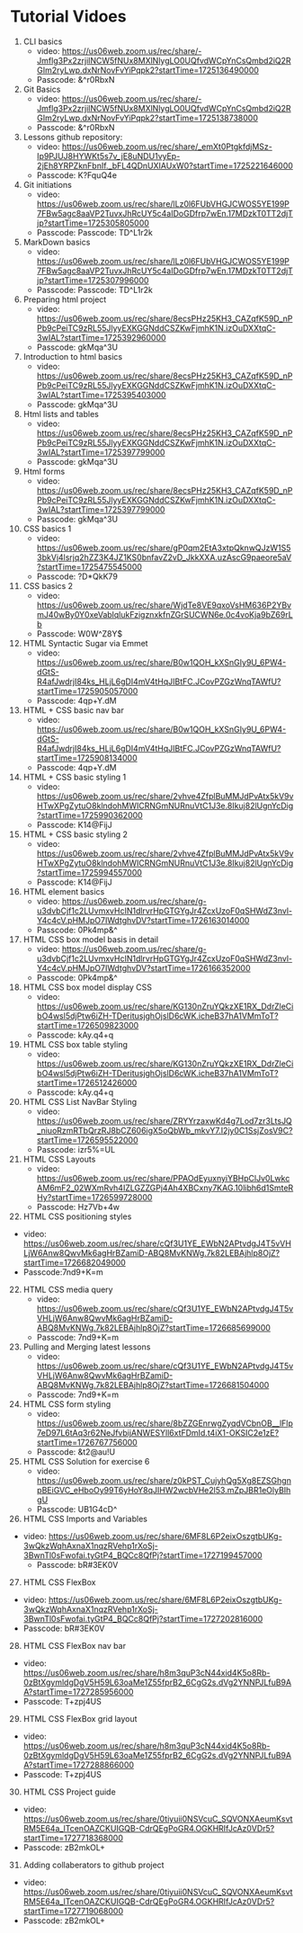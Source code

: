 # Tutorial Vidoes
1. CLI basics
    * video: https://us06web.zoom.us/rec/share/-Jmflg3Px2zrjilNCW5fNUx8MXlNlygLO0UQfvdWCpYnCsQmbd2iQ2RGIm2ryLwp.dxNrNovFvYiPqpk2?startTime=1725136490000
    * Passcode: &^r0RbxN
2. Git Basics
    * video: https://us06web.zoom.us/rec/share/-Jmflg3Px2zrjilNCW5fNUx8MXlNlygLO0UQfvdWCpYnCsQmbd2iQ2RGIm2ryLwp.dxNrNovFvYiPqpk2?startTime=1725138738000
    * Passcode: &^r0RbxN
3. Lessons github repository:
    * video: https://us06web.zoom.us/rec/share/_emXt0PtgkfdjMSz-Ip9PJUJ8HYWKt5s7v_jE8uNDU1vyEp-2jEh8YRPZknFbnIf._bFL4QDnUXIAUxW0?startTime=1725221646000
    * Passcode: K?FquQ4e
4. Git initiations 
    * video: https://us06web.zoom.us/rec/share/lLz0l6FUbVHGJCWOS5YE199P7FBw5agc8aaVP2TuvxJhRcUY5c4aIDoGDfrp7wEn.17MDzkT0TT2djTjp?startTime=1725305805000
    * Passcode: Passcode: TD^L1r2k
5. MarkDown basics
    * video: https://us06web.zoom.us/rec/share/lLz0l6FUbVHGJCWOS5YE199P7FBw5agc8aaVP2TuvxJhRcUY5c4aIDoGDfrp7wEn.17MDzkT0TT2djTjp?startTime=1725307996000
    * Passcode: Passcode: TD^L1r2k
6. Preparing html project
    * video: https://us06web.zoom.us/rec/share/8ecsPHz25KH3_CAZqfK59D_nPPb9cPeiTC9zRL55JlyyEXKGGNddCSZKwFjmhK1N.izOuDXXtqC-3wIAL?startTime=1725392960000
    * Passcode: gkMqa^3U
7. Introduction to html basics
    * video: https://us06web.zoom.us/rec/share/8ecsPHz25KH3_CAZqfK59D_nPPb9cPeiTC9zRL55JlyyEXKGGNddCSZKwFjmhK1N.izOuDXXtqC-3wIAL?startTime=1725395403000
    * Passcode: gkMqa^3U
8. Html lists and tables
    * video: https://us06web.zoom.us/rec/share/8ecsPHz25KH3_CAZqfK59D_nPPb9cPeiTC9zRL55JlyyEXKGGNddCSZKwFjmhK1N.izOuDXXtqC-3wIAL?startTime=1725397799000
    * Passcode: gkMqa^3U
9. Html forms
    * video: https://us06web.zoom.us/rec/share/8ecsPHz25KH3_CAZqfK59D_nPPb9cPeiTC9zRL55JlyyEXKGGNddCSZKwFjmhK1N.izOuDXXtqC-3wIAL?startTime=1725397799000
    * Passcode: gkMqa^3U
10. CSS basics 1
    * video: https://us06web.zoom.us/rec/share/gP0qm2EtA3xtpQknwQJzW1S53bkVj4lsrjq2hZZ3K4JZ1KS0bnfavZ2vD_JkkXXA.uzAscG9paeore5aV?startTime=1725475545000
    * Passcode: ?D*QkK79
11. CSS basics 2
    * video: https://us06web.zoom.us/rec/share/WjdTe8VE9qxoVsHM636P2YBvmJ40wBy0Y0xeVablqlukFzigznxkfnZGrSUCWN6e.0c4voKja9bZ69rLb 
    * Passcode: W0W^Z8Y$
12. HTML Syntactic Sugar via Emmet
    * video: https://us06web.zoom.us/rec/share/B0w1QOH_kXSnGIy9U_6PW4-dGtS-R4afJwdrjI84ks_HLjL6gDI4mV4tHqJIBtFC.JCovPZGzWnqTAWfU?startTime=1725905057000
    * Passcode: 4qp+Y.dM 
13. HTML + CSS basic nav bar
    * video: https://us06web.zoom.us/rec/share/B0w1QOH_kXSnGIy9U_6PW4-dGtS-R4afJwdrjI84ks_HLjL6gDI4mV4tHqJIBtFC.JCovPZGzWnqTAWfU?startTime=1725908134000
    * Passcode: 4qp+Y.dM
14. HTML + CSS basic styling 1
    * video: https://us06web.zoom.us/rec/share/2vhve4ZfplBuMMJdPvAtx5kV9vHTwXPgZytuO8klndohMWICRNGmNURnuVtC1J3e.8Ikuj82lUgnYcDig?startTime=1725990362000
    * Passcode: K14@FijJ
14. HTML + CSS basic styling 2
    * video: https://us06web.zoom.us/rec/share/2vhve4ZfplBuMMJdPvAtx5kV9vHTwXPgZytuO8klndohMWICRNGmNURnuVtC1J3e.8Ikuj82lUgnYcDig?startTime=1725994557000
    * Passcode: K14@FijJ
15. HTML element basics
    * video: https://us06web.zoom.us/rec/share/g-u3dvbCjf1c2LUvmxvHcIN1dlrvrHpGTGYgJr4ZcxUzoF0qSHWdZ3nvl-Y4c4cV.pHMJpO7IWdtghvDV?startTime=1726163014000
    * Passcode: 0Pk4mp&^
16. HTML CSS box model basis in detail
    * video: https://us06web.zoom.us/rec/share/g-u3dvbCjf1c2LUvmxvHcIN1dlrvrHpGTGYgJr4ZcxUzoF0qSHWdZ3nvl-Y4c4cV.pHMJpO7IWdtghvDV?startTime=1726166352000
    * Passcode: 0Pk4mp&^
17. HTML CSS box model display CSS
    * video: https://us06web.zoom.us/rec/share/KG130nZruYQkzXE1RX_DdrZleCibO4wsl5djPtw6iZH-TDeritusjghOjslD6cWK.icheB37hA1VMmToT?startTime=1726509823000
    * Passcode: kAy.q4+q
18. HTML CSS box table styling
    * video: https://us06web.zoom.us/rec/share/KG130nZruYQkzXE1RX_DdrZleCibO4wsl5djPtw6iZH-TDeritusjghOjslD6cWK.icheB37hA1VMmToT?startTime=1726512426000
    * Passcode: kAy.q4+q
19. HTML CSS List NavBar Styling
    * video: https://us06web.zoom.us/rec/share/ZRYYrzaxwKd4g7Lod7zr3LtsJQ_niuoRzmRTbQrzRJ8bCZ606igX5oQbWb_mkvY7.I2jy0C1SsjZosV9C?startTime=1726595522000
    * Passcode: izr5%=UL
20. HTML CSS Layouts
    * video: https://us06web.zoom.us/rec/share/PPAOdEyuxnyiYBHpClJv0LwkcAM6mF2_02WXmRvh4IZLGZZGPj4Ah4XBCxny7KAG.10libh6d1SmteRHy?startTime=1726599728000
    * Passcode: Hz7Vb+4w
21. HTML CSS positioning styles
   * video: https://us06web.zoom.us/rec/share/cQf3U1YE_EWbN2APtvdgJ4T5vVHLjW6Anw8QwvMk6agHrBZamiD-ABQ8MvKNWg.7k82LEBAjhlp8OjZ?startTime=1726682049000
   * Passcode:7nd9+K=m
22. HTML CSS  media query
    * video: https://us06web.zoom.us/rec/share/cQf3U1YE_EWbN2APtvdgJ4T5vVHLjW6Anw8QwvMk6agHrBZamiD-ABQ8MvKNWg.7k82LEBAjhlp8OjZ?startTime=1726685699000
    * Passcode: 7nd9+K=m
23. Pulling and Merging latest lessons
    * video: https://us06web.zoom.us/rec/share/cQf3U1YE_EWbN2APtvdgJ4T5vVHLjW6Anw8QwvMk6agHrBZamiD-ABQ8MvKNWg.7k82LEBAjhlp8OjZ?startTime=1726681504000
    * Passcode: 7nd9+K=m
24. HTML CSS form styling
    * video: https://us06web.zoom.us/rec/share/8bZZGEnrwgZyqdVCbnOB__lFlp7eD97L6tAq3r62NeJfvbijANWESYll6xtFDmId.t4iX1-OKSIC2e1zE?startTime=1726767756000
    * Passcode: &t2@au!U
25. HTML CSS Solution for exercise 6
    * video: https://us06web.zoom.us/rec/share/z0kPST_CujyhQg5Xg8EZSGhgnpBEiGVC_eHboOy99T6yHoY8qJIHW2wcbVHe2l53.mZpJBR1eOlyBIhgU 
    * Passcode: UB1G4cD^
26. HTML CSS Imports and Variables
  * video: https://us06web.zoom.us/rec/share/6MF8L6P2eixOszgtbUKg-3wQkzWqhAxnaX1nqzRVehp1rXoSj-3BwnTl0sFwofai.tyGtP4_BQCc8QfPj?startTime=1727199457000
    * Passcode: bR#3EK0V
27. HTML CSS FlexBox
  * video: https://us06web.zoom.us/rec/share/6MF8L6P2eixOszgtbUKg-3wQkzWqhAxnaX1nqzRVehp1rXoSj-3BwnTl0sFwofai.tyGtP4_BQCc8QfPj?startTime=1727202816000
  * Passcode: bR#3EK0V
28. HTML CSS FlexBox nav bar
 * video: https://us06web.zoom.us/rec/share/h8m3quP3cN44xid4K5o8Rb-0zBtXgymldgDgV5H59L63oaMe1Z55fprB2_6CgG2s.dVg2YNNPJLfuB9AA?startTime=1727285956000
 * Passcode: T+zpj4US
29. HTML CSS FlexBox grid layout
 * video: https://us06web.zoom.us/rec/share/h8m3quP3cN44xid4K5o8Rb-0zBtXgymldgDgV5H59L63oaMe1Z55fprB2_6CgG2s.dVg2YNNPJLfuB9AA?startTime=1727288866000
 * Passcode: T+zpj4US
30. HTML CSS Project guide
 * video: https://us06web.zoom.us/rec/share/0tiyuii0NSVcuC_SQVONXAeumKsvtRM5E64a_lTcenOAZCKUIGQB-CdrQEgPoGR4.OGKHRIfJcAz0VDr5?startTime=1727718368000
 * Passcode: zB2mkOL+
31. Adding collaberators to github project
 * video: https://us06web.zoom.us/rec/share/0tiyuii0NSVcuC_SQVONXAeumKsvtRM5E64a_lTcenOAZCKUIGQB-CdrQEgPoGR4.OGKHRIfJcAz0VDr5?startTime=1727719068000
 * Passcode: zB2mkOL+